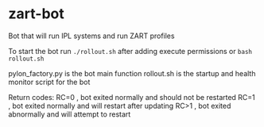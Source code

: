 # zart-bot
Bot that will run IPL systems and run ZART profiles

To start the bot run `./rollout.sh` after adding execute permissions or `bash rollout.sh`

pylon_factory.py is the bot main function
rollout.sh is the startup and health monitor script for the bot

Return codes:
  RC=0 , bot exited normally and should not be restarted
  RC=1 , bot exited normally and will restart after updating
  RC>1 , bot exited abnormally and will attempt to restart
